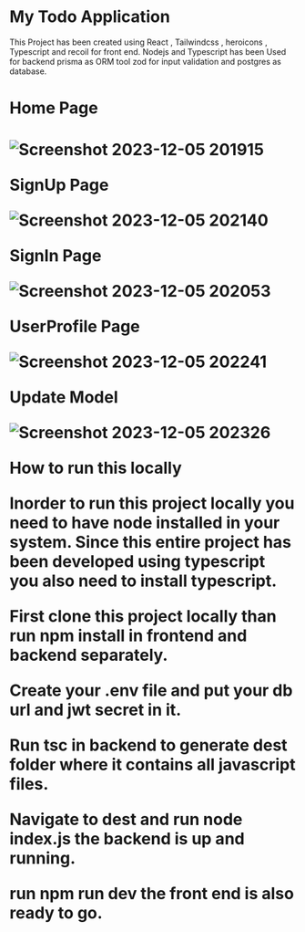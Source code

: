 # My Todo Application

This Project has been created using React , Tailwindcss , heroicons , Typescript and recoil for front end. Nodejs and Typescript has been Used for backend prisma as ORM tool zod for input validation and postgres as database.

<h1>Home Page<h1>

![Screenshot 2023-12-05 201915](https://github.com/yashr775/MyTodoApplication/assets/151505210/48056f25-658e-46a9-bece-eb662d9dacc3)

SignUp Page

![Screenshot 2023-12-05 202140](https://github.com/yashr775/MyTodoApplication/assets/151505210/e30bfd45-0297-476d-b67e-891b13c357e5)

SignIn Page

![Screenshot 2023-12-05 202053](https://github.com/yashr775/MyTodoApplication/assets/151505210/671e283d-39f8-4e6b-9efe-91e0952e6bca)

UserProfile Page

![Screenshot 2023-12-05 202241](https://github.com/yashr775/MyTodoApplication/assets/151505210/0bd71ddc-0ee8-4b73-915a-00a3edd43287)

Update Model

![Screenshot 2023-12-05 202326](https://github.com/yashr775/MyTodoApplication/assets/151505210/6040f8da-d821-4c85-8316-cbd20b7feb6a)

How to run this locally

Inorder to run this project locally you need to have node installed in your system. Since this entire project has been developed using typescript you also need to install typescript.

First clone this project locally than run npm install in frontend and backend separately.

Create your .env file and put your db url and jwt secret in it.

Run tsc in backend to generate dest folder where it contains all javascript files.

Navigate to dest and run node index.js the backend is up and running.

run npm run dev the front end is also ready to go.


